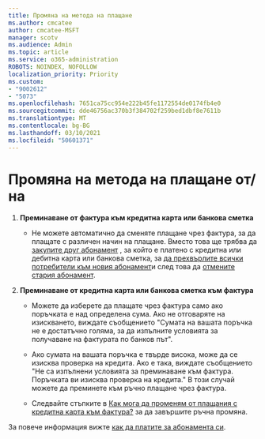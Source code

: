```yaml
---
title: Промяна на метода на плащане
ms.author: cmcatee
author: cmcatee-MSFT
manager: scotv
ms.audience: Admin
ms.topic: article
ms.service: o365-administration
ROBOTS: NOINDEX, NOFOLLOW
localization_priority: Priority
ms.custom:
- "9002612"
- "5073"
ms.openlocfilehash: 7651ca75cc954e222b45fe1172554de0174fb4e0
ms.sourcegitcommit: dde46756ac370b3f384702f259bed1dbf8e7611b
ms.translationtype: MT
ms.contentlocale: bg-BG
ms.lasthandoff: 03/10/2021
ms.locfileid: "50601371"
---
```

# <a name="change-payment-method-fromto"></a>Промяна на метода на плащане от/на

1. **Преминаване от фактура към кредитна карта или банкова сметка**

    - Не можете автоматично да сменяте плащане чрез фактура, за да плащате с различен начин на плащане. Вместо това ще трябва да [закупите друг абонамент](https://docs.microsoft.com/microsoft-365/commerce/try-or-buy-microsoft-365#buy-a-different-subscription) , за който е платено с кредитна или дебитна карта или банкова сметка, за [да прехвърлите всички потребители към новия абонамент](https://docs.microsoft.com/microsoft-365/commerce/subscriptions/move-users-different-subscription)и след това да [отмените стария абонамент](https://docs.microsoft.com/microsoft-365/commerce/subscriptions/cancel-your-subscription).

2. **Преминаване от кредитна карта или банкова сметка към фактура**

    - Можете да изберете да плащате чрез фактура само ако поръчката е над определена сума. Ако не отговаряте на изискването, виждате съобщението "Сумата на вашата поръчка не е достатъчно голяма, за да изпълните условията за получаване на фактурата по банков път".

    - Ако сумата на вашата поръчка е твърде висока, може да се изисква проверка на кредита. Ако е така, виждате съобщението "Не са изпълнени условията за преминаване към фактура. Поръчката ви изисква проверка на кредита." В този случай можете да преминете към ръчно плащане чрез фактура.

    - Следвайте стъпките в [Как мога да променям от плащания с кредитна карта към фактура?](how-do-i-change-from-credit-card-payments-to-invoice.md) за да завършите ръчна промяна.

За повече информация вижте [как да платите за абонамента си](https://docs.microsoft.com/microsoft-365/commerce/billing-and-payments/pay-for-your-subscription).
